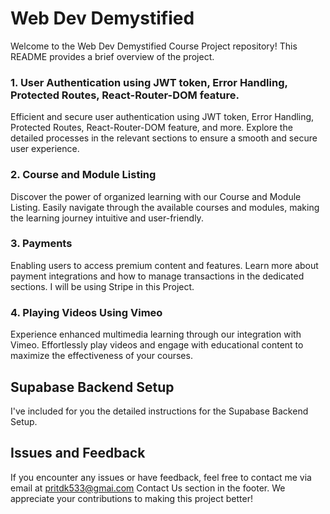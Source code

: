 # Web Dev Demystified

Welcome to the Web Dev Demystified Course Project repository! This README provides a brief overview
of the project.

### 1. User Authentication using JWT token, Error Handling, Protected Routes, React-Router-DOM feature.

Efficient and secure user authentication using JWT token, Error Handling, Protected Routes, React-Router-DOM feature, and more. 
Explore the detailed processes in the relevant sections to ensure a smooth and secure user experience.

### 2. Course and Module Listing

Discover the power of organized learning with our Course and Module Listing.
Easily navigate through the available courses and modules, making the learning
journey intuitive and user-friendly.

### 3. Payments

Enabling users to access premium content and features.
Learn more about payment integrations and how to manage
transactions in the dedicated sections.
I will be using Stripe in this Project.

### 4. Playing Videos Using Vimeo

Experience enhanced multimedia learning through our integration with Vimeo.
Effortlessly play videos and engage with educational content to maximize the
effectiveness of your courses.

## Supabase Backend Setup

I've included for you the detailed instructions for the Supabase Backend Setup.

## Issues and Feedback

If you encounter any issues or have feedback, feel free to contact me via email
at pritdk533@gmai.com Contact Us section in the footer. We appreciate your contributions to making this
project better!
